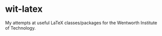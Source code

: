 wit-latex
=========
My attempts at useful LaTeX classes/packages for the Wentworth Institute of Technology.
